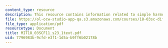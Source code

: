 ```yaml
---
content_type: resource
description: This resource contains information related to simple harmonic oscillator.
file: https://ol-ocw-studio-app-qa.s3.amazonaws.com/courses/18-03sc-differential-equations-fall-2011/7796983b9cfde3f11d5ab9ff6b02178b_MIT18_03SCF11_s23_1text.pdf
file_type: application/pdf
resourcetype: Document
title: MIT18_03SCF11_s23_1text.pdf
uid: 7796983b-9cfd-e3f1-1d5a-b9ff6b02178b
---
```

